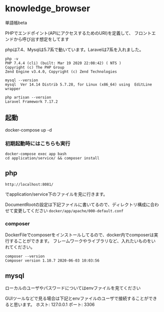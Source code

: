 # knowledge_browser
単語帳beta

PHPでエンドポイント(APIにアクセスするためのURI)を定義して、
フロントエンドから呼び出す想定をしてます

phpは7.4、Mysqlは5.7系で動いています。Laravelは7系を入れました。

```
php -v
PHP 7.4.4 (cli) (built: Mar 19 2020 22:08:42) ( NTS )
Copyright (c) The PHP Group
Zend Engine v3.4.0, Copyright (c) Zend Technologies
```

```
mysql --version
mysql  Ver 14.14 Distrib 5.7.28, for Linux (x86_64) using  EditLine wrapper
```

```
php artisan --version
Laravel Framework 7.17.2
```

## 起動
docker-compose up -d

### 初期起動時にはこちらも実行
```
docker-compose exec app bash
cd application/service/ && composer install
```

## php
``` 
http://localhost:8081/
```
でapplication/service下のファイルを見に行きます。

DocumentRootの設定は下記ファイルに書いてるので、ディレクトリ構成に合わせて変更してください
`docker/app/apache/000-default.conf`

### composer
DockerFileでcomposerをインストールしてるので、docker内でcomposerは実行することができます。
フレームワークやライブラリなど、入れたいものをいれてください。

```
composer --version
Composer version 1.10.7 2020-06-03 10:03:56
```

## mysql
ローカルのユーザやパスワードについてはenvファイルを見てください

GUIツールなどで見る場合は下記とenvファイルのユーザで接続することができると思います。
ホスト: 127.0.0.1
ポート: 3306

